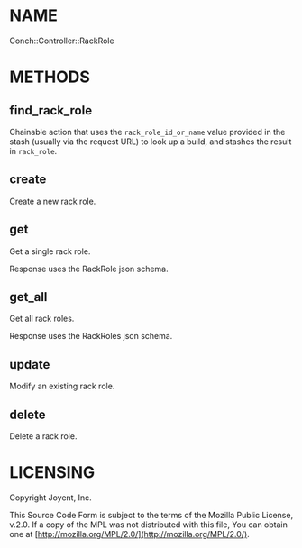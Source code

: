 # NAME

Conch::Controller::RackRole

# METHODS

## find\_rack\_role

Chainable action that uses the `rack_role_id_or_name` value provided in the stash (usually via
the request URL) to look up a build, and stashes the result in `rack_role`.

## create

Create a new rack role.

## get

Get a single rack role.

Response uses the RackRole json schema.

## get\_all

Get all rack roles.

Response uses the RackRoles json schema.

## update

Modify an existing rack role.

## delete

Delete a rack role.

# LICENSING

Copyright Joyent, Inc.

This Source Code Form is subject to the terms of the Mozilla Public License,
v.2.0. If a copy of the MPL was not distributed with this file, You can obtain
one at [http://mozilla.org/MPL/2.0/](http://mozilla.org/MPL/2.0/).
